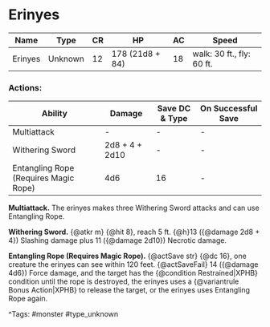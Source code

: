 # Erinyes

| Name | Type | CR | HP | AC | Speed |
|------|------|----|----|----|-------|
| Erinyes | Unknown | 12 | 178 (21d8 + 84) | 18 | walk: 30 ft., fly: 60 ft. |

### Actions:

| Ability | Damage | Save DC & Type | On Successful Save |
|---------|--------|----------------|--------------------|
| Multiattack | - | - | - |
| Withering Sword | 2d8 + 4 + 2d10 | - | - |
| Entangling Rope (Requires Magic Rope) | 4d6 | 16 | - |


**Multiattack.** The erinyes makes three Withering Sword attacks and can use Entangling Rope.

**Withering Sword.** {@atkr m} {@hit 8}, reach 5 ft. {@h}13 ({@damage 2d8 + 4}) Slashing damage plus 11 ({@damage 2d10}) Necrotic damage.

**Entangling Rope (Requires Magic Rope).** {@actSave str} {@dc 16}, one creature the erinyes can see within 120 feet. {@actSaveFail} 14 ({@damage 4d6}) Force damage, and the target has the {@condition Restrained|XPHB} condition until the rope is destroyed, the erinyes uses a {@variantrule Bonus Action|XPHB} to release the target, or the erinyes uses Entangling Rope again.

^Tags: #monster #type_unknown